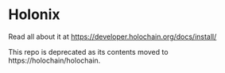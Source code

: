 # Holonix

Read all about it at https://developer.holochain.org/docs/install/

This repo is deprecated as its contents moved to https://holochain/holochain.
